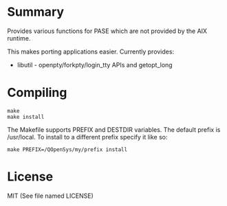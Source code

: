 # Summary
Provides various functions for PASE which are not provided by the AIX runtime.

This makes porting applications easier. Currently provides:

- libutil - openpty/forkpty/login_tty APIs and getopt_long

# Compiling

    make
    make install

The Makefile supports PREFIX and DESTDIR variables. The default prefix is /usr/local. To install to a different prefix specify it like so:

    make PREFIX=/QOpenSys/my/prefix install

# License
MIT (See file named LICENSE)